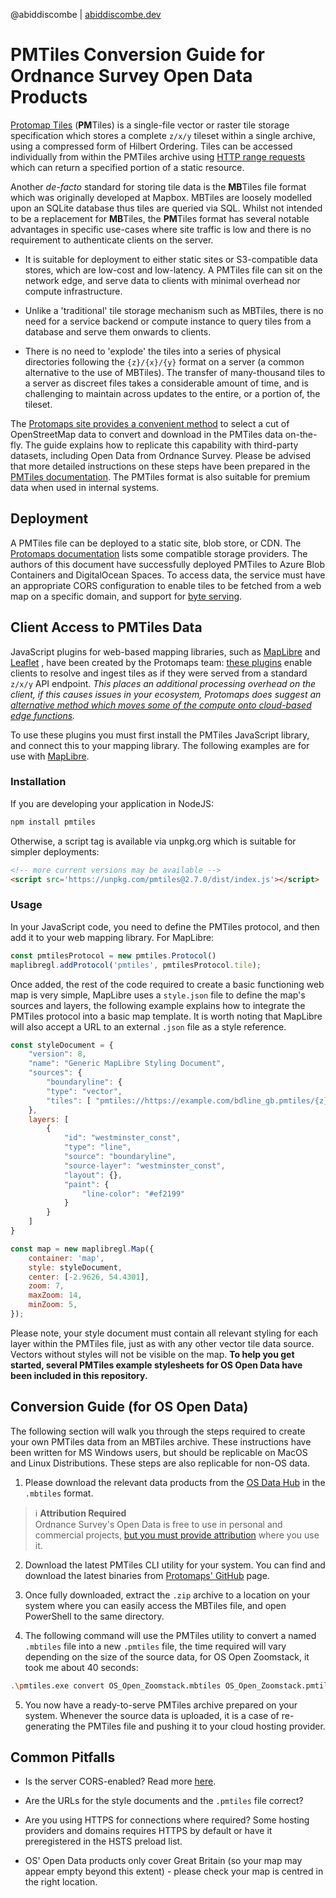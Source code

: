 @abiddiscombe | [abiddiscombe.dev](https://abiddiscombe.dev)

# PMTiles Conversion Guide for Ordnance Survey Open Data Products

[Protomap Tiles](https://protomaps.com/docs/pmtiles) (**PM**Tiles) is a single-file vector or raster tile storage specification which stores a complete `z/x/y` tileset within a single archive, using a compressed form of Hilbert Ordering. Tiles can be accessed individually from within the PMTiles archive using [HTTP range requests](https://developer.mozilla.org/en-US/docs/Web/HTTP/Range_requests) which can return a specified portion of a static resource.

Another *de-facto* standard for storing tile data is the **MB**Tiles file format which was originally developed at Mapbox. MBTiles are loosely modelled upon an SQLite database thus tiles are queried via SQL. Whilst not intended to be a replacement for **MB**Tiles, the **PM**Tiles format has several notable advantages in specific use-cases where site traffic is low and there is no requirement to authenticate clients on the server.

- It is suitable for deployment to either static sites or S3-compatible data stores, which are low-cost and low-latency. A PMTiles file can sit on the network edge, and serve data to clients with minimal overhead nor compute infrastructure.

- Unlike a 'traditional' tile storage mechanism such as MBTiles, there is no need for a service backend or compute instance to query tiles from a database and serve them onwards to clients.

- There is no need to 'explode' the tiles into a series of physical directories following the `{z}/{x}/{y}` format on a server (a common alternative to the use of MBTiles). The transfer of many-thousand tiles to a server as discreet files takes a considerable amount of time, and is challenging to maintain across updates to the entire, or a portion of, the tileset.

The [Protomaps site provides a convenient method](https://app.protomaps.com/downloads/small_map) to select a cut of OpenStreetMap data to convert and download in the PMTiles data on-the-fly. The guide explains how to replicate this capability with third-party datasets, including Open Data from Ordnance Survey. Please be advised that more detailed instructions on these steps have been prepared in the [PMTiles documentation](https://protomaps.com/docs/pmtiles). The PMTiles format is also suitable for premium data when used in internal systems.

## Deployment
A PMTiles file can be deployed to a static site, blob store, or CDN. The [Protomaps documentation](https://protomaps.com/docs/pmtiles/cloud-storage) lists some compatible storage providers. The authors of this document have successfully deployed PMTiles to Azure Blob Containers and DigitalOcean Spaces. To access data, the service must have an appropriate CORS configuration to enable tiles to be fetched from a web map on a specific domain, and support for [byte serving](https://en.wikipedia.org/wiki/Byte_serving).

## Client Access to PMTiles Data
JavaScript plugins for web-based mapping libraries, such as [MapLibre](https://maplibre.org/maplibre-gl-js-docs/api/) and [Leaflet](https://leafletjs.com/) , have been created by the Protomaps team: [these plugins](https://protomaps.com/docs/frontends/basemap-layers) enable clients to resolve and ingest tiles as if they were served from a standard `z/x/y` API endpoint. *This places an additional processing overhead on the client, if this causes issues in your ecosystem, Protomaps does suggest an [alternative method which moves some of the compute onto cloud-based edge functions](https://protomaps.com/docs/cdn).*

To use these plugins you must first install the PMTiles JavaScript library, and connect this to your mapping library. The following examples are for use with [MapLibre](https://maplibre.org/maplibre-gl-js-docs/api/).

### Installation
If you are developing your application in NodeJS:
``` bash
npm install pmtiles
```
Otherwise, a script tag is available via unpkg.org which is suitable for simpler deployments:
``` html
<!-- more current versions may be available -->
<script src='https://unpkg.com/pmtiles@2.7.0/dist/index.js'></script>
```

### Usage
In your JavaScript code, you need to define the PMTiles protocol, and then add it to your web mapping library. For MapLibre:
``` javascript
const pmtilesProtocol = new pmtiles.Protocol()
maplibregl.addProtocol('pmtiles', pmtilesProtocol.tile);
```
Once added, the rest of the code required to create a basic functioning web map is very simple, MapLibre uses a `style.json` file to define the map's sources and layers, the following example explains how to integrate the PMTiles protocol into a basic map template. It is worth noting that MapLibre will also accept a URL to an external `.json` file as a style reference.
``` javascript
const styleDocument = {
	"version": 8,
	"name": "Generic MapLibre Styling Document",
	"sources": {
		"boundaryline": {
		"type": "vector",
		"tiles": [ "pmtiles://https://example.com/bdline_gb.pmtiles/{z}/{x}/{y}" ]
	},
	layers: [
		{
			"id": "westminster_const",
			"type": "line",
			"source": "boundaryline",
			"source-layer": "westminster_const",
			"layout": {},
			"paint": {
				"line-color": "#ef2199"
			}
		}
	]
}

const map = new maplibregl.Map({
	container: 'map',
	style: styleDocument,
	center: [-2.9626, 54.4301],
	zoom: 7,
	maxZoom: 14,
	minZoom: 5,
});
```
Please note, your style document must contain all relevant styling for each layer within the PMTiles file, just as with any other vector tile data source. Vectors without styles will not be visible on the map. **To help you get started, several PMTiles example stylesheets for OS Open Data have been included in this repository.**

## Conversion Guide (for OS Open Data)
The following section will walk you through the steps required to create your own PMTiles data from an MBTiles archive. These instructions have been written for MS Windows users, but should be replicable on MacOS and Linux Distributions. These steps are also replicable for non-OS data.

1. Please download the relevant data products from the [OS Data Hub](https://osdatahub.os.uk/downloads/open/) in the `.mbtiles` format.

> ℹ **Attribution Required**  
> Ordnance Survey's Open Data is free to use in personal and commercial projects, [but you must provide attribution](https://github.com/OrdnanceSurvey/os-api-branding) where you use it.

2. Download the latest PMTiles CLI utility for your system. You can find and download the latest binaries from [Protomaps' GitHub](https://github.com/protomaps/go-pmtiles/releases) page.

3. Once fully downloaded, extract the `.zip` archive to a location on your system where you can easily access the MBTiles file, and open PowerShell to the same directory.

4. The following command will use the PMTiles utility to convert a named `.mbtiles` file into a new `.pmtiles` file, the time required will vary depending on the size of the source data, for OS Open Zoomstack, it took me about 40 seconds:

``` bash
.\pmtiles.exe convert OS_Open_Zoomstack.mbtiles OS_Open_Zoomstack.pmtiles
```

5. You now have a ready-to-serve PMTiles archive prepared on your system. Whenever the source data is uploaded, it is a case of re-generating the PMTiles file and pushing it to your cloud hosting provider.

## Common Pitfalls

- Is the server CORS-enabled? Read more [here](https://protomaps.com/docs/pmtiles/storage-providers).

- Are the URLs for the style documents and the `.pmtiles` file correct?

- Are you using HTTPS for connections where required? Some hosting providers and domains requires HTTPS by default or have it preregistered in the HSTS preload list.

- OS' Open Data products only cover Great Britain (so your map may appear empty beyond this extent) - please check your map is centred in the right location.